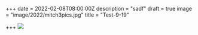 +++
date = 2022-02-08T08:00:00Z
description = "sadf"
draft = true
image = "image/2022/mitch3pics.jpg"
title = "Test-9-19"

+++
![](image/2022/mitch3pics.jpg)